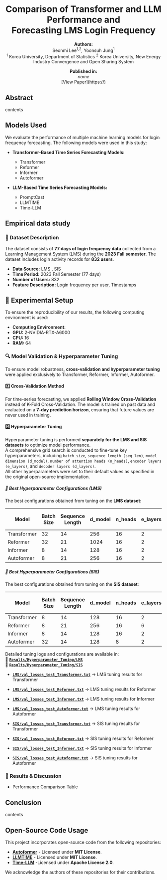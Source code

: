 <h1 align="center">Comparison of Transformer and LLM Performance and <br> Forecasting LMS Login Frequency</h1>

<p align="center">
  <strong>Authors:</strong>  
  <br> Seonmi Lee<sup>1,2</sup>, Yoonsuh Jung<sup>1</sup>
  <br> <sup>1</sup> Korea University, Department of Statistics  
  <sup>2</sup> Korea University, New Energy Industry Convergence and Open Sharing System  
</p>

<p align="center">
  <strong>Published in:</strong>  
  <br> <em>name</em>  
  <br> [View Paper](https://)
</p>

## Abstract
contents

## Models Used
We evaluate the performance of multiple machine learning models for login frequency forecasting.
The following models were used in this study:

- **Transformer-Based Time Series Forecasting Models:**
  - Transformer
  - Reformer
  - Informer
  - Autoformer
    
- **LLM-Based Time Series Forecasting Models:**
  - PromptCast
  - LLMTIME
  - Time-LLM

## Empirical data study

### **📂 Dataset Description**
The dataset consists of **77 days of login frequency data** collected from a Learning Management System (LMS) during the **2023 Fall semester**. The dataset includes login activity records for **832 users**.

- **Data Source:** LMS , SIS
- **Time Period:** 2023 Fall Semester (77 days)
- **Number of Users:** 832
- **Feature Description:** Login frequency per user, Timestamps

## **🔧 Experimental Setup**
To ensure the reproducibility of our results, the following computing environment is used:

- **Computing Environment:** 
- **GPU:** 2-NVIDIA-RTX-A6000
- **CPU:** 16 
- **RAM:** 64
  
### **🔍 Model Validation & Hyperparameter Tuning**
To ensure model robustness, **cross-validation and hyperparameter tuning** were applied exclusively to Transformer, Reformer, Informer, Autoformer.

#### **1️⃣ Cross-Validation Method**
For time-series forecasting, we applied **Rolling Window Cross-Validation** instead of K-Fold Cross-Validation. The model is trained on past data and evaluated on a **7-day prediction horizon**, ensuring that future values are never used in training.

#### **2️⃣ Hyperparameter Tuning**
Hyperparameter tuning is performed **separately for the LMS and SIS datasets** to optimize model performance.  
A comprehensive grid search is conducted to fine-tune key hyperparameters, including `batch_size`, `sequence length (seq_len)`, `model dimension (d_model)`, `number of attention heads (n_heads)`, `encoder layers (e_layers)`, and `decoder layers (d_layers)`.  
All other hyperparameters were set to their default values as specified in the original open-source implementation.  

##### 📌 Best Hyperparameter Configurations (LMS)
The best configurations obtained from tuning on the **LMS dataset**:

| Model   | Batch Size | Sequence Length | d_model | n_heads | e_layers | d_layers | Validation Loss (LMS) |
|---------|------------|----------------|---------|---------|---------|---------|----------------------|
| Transformer | 32         | 14             | 256     | 16      | 2       | 2       | **0.745** |
| Reformer | 32        | 21             | 1024     | 16       | 2       | 2       | **0.734** |
| Informer | 8        | 14             | 128     | 16       | 2       | 2       | **0.73** |
| Autoformer | 8        | 21             | 256     | 16       | 2       | 1       | **0.746** |

##### 📌 Best Hyperparameter Configurations (SIS)
The best configurations obtained from tuning on the **SIS dataset**:

| Model   | Batch Size | Sequence Length | d_model | n_heads | e_layers | d_layers | Validation Loss (SIS) |
|---------|------------|----------------|---------|---------|---------|---------|----------------------|
| Transformer | 8         | 14             | 128     | 16      | 2       | 1       | **0.59** |
| Reformer | 8        | 21             | 256     | 16       | 6       | 2       | **0.58** |
| Informer | 8        | 14             | 128     | 16       | 2       | 2       | **0.585** |
| Autoformer | 32        | 14             | 128     | 8       | 2       | 1       | **0.594** |


Detailed tuning logs and configurations are available in:  
📂 **[`Results/Hyperparameter_Tuning/LMS`](Results/Hyperparameter_Tuning/LMS/)**  
📂 **[`Results/Hyperparameter_Tuning/SIS`](Results/Hyperparameter_Tuning/SIS/)**  

- **[`LMS/val_losses_test_Transformer.txt`](Results/Hyperparameter_Tuning/LMS/val_losses_test_Transformer.txt)** → LMS tuning results for Transformer
- **[`LMS/val_losses_test_Reformer.txt`](Results/Hyperparameter_Tuning/LMS/val_losses_test_Reformer.txt)** → LMS tuning results for Reformer
- **[`LMS/val_losses_test_Informer.txt`](Results/Hyperparameter_Tuning/LMS/val_losses_test_Informer.txt)** → LMS tuning results for Informer
- **[`LMS/val_losses_test_Autoformer.txt`](Results/Hyperparameter_Tuning/LMS/val_losses_test_Autoformer.txt)** → LMS tuning results for Autoformer

- **[`SIS/val_losses_test_Transformer.txt`](Results/Hyperparameter_Tuning/SIS/val_losses_test_Transformer.txt)** → SIS tuning results for Transformer
- **[`SIS/val_losses_test_Reformer.txt`](Results/Hyperparameter_Tuning/SIS/val_losses_test_Reformer.txt)** → SIS tuning results for Reformer
- **[`SIS/val_losses_test_Informer.txt`](Results/Hyperparameter_Tuning/SIS/val_losses_test_Informer.txt)** → SIS tuning results for Informer
- **[`SIS/val_losses_test_Autoformer.txt`](Results/Hyperparameter_Tuning/SIS/val_losses_test_Autoformer.txt)** → SIS tuning results for Autoformer

### **📌 Results & Discussion**
- Performance Comparison Table

## Conclusion
contents

## Open-Source Code Usage
This project incorporates open-source code from the following repositories:

- **[Autoformer](https://github.com/thuml/Autoformer)** - Licensed under **MIT License**.  
- **[LLMTIME](https://github.com/ngruver/llmtime)** - Licensed under **MIT License**.  
- **[Time-LLM](https://github.com/KimMeen/Time-LLM)** -Licensed under **Apache License 2.0**.  

We acknowledge the authors of these repositories for their contributions.
